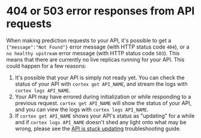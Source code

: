 # 404 or 503 error responses from API requests

When making prediction requests to your API, it's possible to get a `{"message":"Not Found"}` error message (with HTTP status code `404`), or a `no healthy upstream` error message (with HTTP status code `503`). This means that there are currently no live replicas running for your API. This could happen for a few reasons:

1. It's possible that your API is simply not ready yet. You can check the status of your API with `cortex get API_NAME`, and stream the logs with `cortex logs API_NAME`.
1. Your API may have errored during initialization or while responding to a previous request. `cortex get API_NAME` will show the status of your API, and you can view the logs with `cortex logs API_NAME`.
1. If `cortex get API_NAME` shows your API's status as "updating" for a while and if `cortex logs API_NAME` doesn't shed any light onto what may be wrong, please see the [API is stuck updating](stuck-updating.md) troubleshooting guide.
